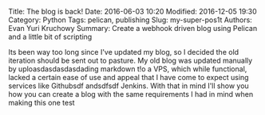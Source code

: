 Title: The blog is back!
Date: 2016-06-03 10:20 
Modified: 2016-12-05 19:30 
Category: Python 
Tags: pelican, publishing 
Slug: my-super-pos1t 
Authors: Evan Yuri Kruchowy
Summary: Create a webhook driven blog using Pelican and a little bit of scripting

Its been way too long since I've updated my blog, so I decided the old iteration should be sent out to pasture. My old blog was updated manually by uploasdasdasdasdading markdown t!o a VPS, which while functional, lacked a certain ease of use and appeal that I have come to expect using services like Githubsdf andsdfsdf Jenkins. With that in mind I'll show you how you can create a blog with the same requirements I had in mind when making this one test
